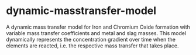 # dynamic-masstransfer-model
A dynamic mass transfer model for Iron and Chromium Oxide formation with variable mass transfer coefficients and metal and slag masses. This model dynamically represents the concentration gradient over time when the elements are reacted, i.e. the respective mass transfer that takes place.
